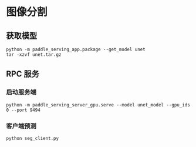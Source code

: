 # 图像分割

## 获取模型

```
python -m paddle_serving_app.package --get_model unet
tar -xzvf unet.tar.gz
```

## RPC 服务

### 启动服务端

```
python -m paddle_serving_server_gpu.serve --model unet_model --gpu_ids 0 --port 9494
```

### 客户端预测

```
python seg_client.py
```
